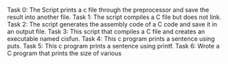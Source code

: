Task 0: The Script prints a c file through the preprocessor and save the result into another file.
Task 1: The script compiles a C file but does not link.
Task 2: The script generates the assembly code of a C code and save it in an output file.
Task 3: This script that compiles a C file and creates an executable named cisfun.
Task 4: This c program prints a sentence using puts.
Task 5: This c program prints a sentence using printf.
Task 6: Wrote a C program that prints the size of various
